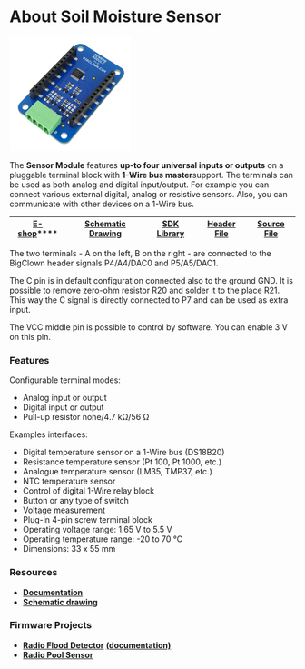 # About Soil Moisture Sensor



![](../.gitbook/assets/_basics_module-overview_sensor-module.png)



The **Sensor Module** features **up-to four universal inputs or outputs** on a pluggable terminal block with **1-Wire bus master**support. The terminals can be used as both analog and digital input/output. For example you can connect various external digital, analog or resistive sensors. Also, you can communicate with other devices on a 1-Wire bus.

| [**E-shop**](https://shop.bigclown.com/sensor-module)\*\*\*\* | [**Schematic Drawing**](https://github.com/bigclownlabs/bc-hardware/tree/master/out/bc-module-sensor) | [**SDK Library**](https://sdk.bigclown.com/group__bc__module__sensor) | [**Header File**](https://github.com/bigclownlabs/bcf-sdk/blob/master/bcl/inc/bc_module_sensor.h) | [**Source File**](https://github.com/bigclownlabs/bcf-sdk/blob/master/bcl/src/bc_module_sensor.c) |
| :---: | :---: | :---: | :---: | :---: |


The two terminals - A on the left, B on the right - are connected to the BigClown header signals P4/A4/DAC0 and P5/A5/DAC1.

The C pin is in default configuration connected also to the ground GND. It is possible to remove zero-ohm resistor R20 and solder it to the place R21. This way the C signal is directly connected to P7 and can be used as extra input.

The VCC middle pin is possible to control by software. You can enable 3 V on this pin.

### Features <a id="features"></a>

Configurable terminal modes:

* Analog input or output
* Digital input or output
* Pull-up resistor none/4.7 kΩ/56 Ω

Examples interfaces:

* Digital temperature sensor on a 1-Wire bus \(DS18B20\)
* Resistance temperature sensor \(Pt 100, Pt 1000, etc.\)
* Analogue temperature sensor \(LM35, TMP37, etc.\)
* NTC temperature sensor
* Control of digital 1-Wire relay block
* Button or any type of switch
* Voltage measurement
* Plug-in 4-pin screw terminal block
* Operating voltage range: 1.65 V to 5.5 V
* Operating temperature range: -20 to 70 °C
* Dimensions: 33 x 55 mm

### Resources <a id="resources"></a>

* [**Documentation**](about-sensor-module.md)
* [**Schematic drawing**](https://github.com/bigclownlabs/bc-hardware/tree/master/out/bc-module-sensor)

### Firmware Projects <a id="firmware-projects"></a>

* [**Radio Flood Detector**](https://github.com/bigclownlabs/bcf-radio-flood-detector/releases) [**\(documentation\)**](../projects/radio-flood-detector.md)
* [**Radio Pool Sensor**](https://github.com/hubmartin/bcf-kit-wireless-pool-sensor)

